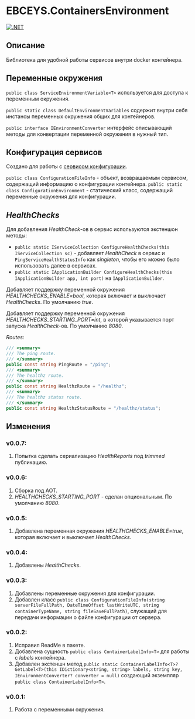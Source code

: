 # EBCEYS.ContainersEnvironment

[![.NET](https://github.com/EBCEYS/EBCEYS.ContainersEnvironment/actions/workflows/dotnet.yml/badge.svg)](https://github.com/EBCEYS/EBCEYS.ContainersEnvironment/actions/workflows/dotnet.yml)

## Описание

Библиотека для удобной работы сервисов внутри docker контейнера.

## Переменные окружения

`public class ServiceEnvironmentVariable<T>` используется для доступа к переменным окружения.

`public static class DefaultEnvironmentVariables` содержит внутри себя инстансы переменных окружения общих для контейнеров.

`public interface IEnvironmentConverter` интерфейс описывающий методы для конвертации переменной окружения в нужный тип.

## Конфигурация сервисов

Создано для работы с [сервисом конфигурации](https://github.com/EBCEYS/EBCEYS.Server-Configuration).

`public class ConfigurationFileInfo` - объект, возвращаемым сервисом, содержащий информацию о конфигурации контейнера.
`public static class ConfigurationEnvironment` - статический класс, содержащий переменные окружения для конфигурации.

## *HealthChecks*

Для добавления *HealthCheck*-ов в сервис используются экстеншон методы:
* `public static IServiceCollection ConfigureHealthChecks(this IServiceCollection sc)` - добавляет *HealthCheck* в сервис и `PingServiceHealthStatusInfo` как *singleton*, чтобы его можно было использовать далее в сервисах.
* `public static IApplicationBuilder ConfigureHealthChecks(this IApplicationBuilder app, int port)` на `IApplicationBuilder`.

Добавляет поддержку переменной окружения *HEALTHCHECKS_ENABLE=bool*, которая включает и выключает *HealthChecks*. По умолчанию *true*.

Добавляет поддержку переменной окружения *HEALTHCHECKS_STARTING_PORT=int*, в которой указывается порт запуска *HealthCheck*-ов. По умолчанию *8080*.

*Routes*:
```cs
/// <summary>
/// The ping route.
/// </summary>
public const string PingRoute = "/ping";
/// <summary>
/// The healthz route.
/// </summary>
public const string HealthzRoute = "/healthz";
/// <summary>
/// The healthz status route.
/// </summary>
public const string HealthzStatusRoute = "/healthz/status";
```

## Изменения
### v0.0.7:
1. Попытка сделать сериализацию *HealthReports* под *trimmed* публикацию.
### v0.0.6:
1. Сборка под AOT.
1. *HEALTHCHECKS_STARTING_PORT* - сделан опциональным. По умолчанию *8080*.
### v0.0.5:
1. Добавлена переменная окружения *HEALTHCHECKS_ENABLE=true*, которая включает и выключает *HealthChecks*.
### v0.0.4:
1. Добавлены *HealthChecks*.
### v0.0.3:
1. Добавлены переменные окружения для конфигурации.
1. Добавлен класс `public class ConfigurationFileInfo(string serverFileFullPath, DateTimeOffset lastWriteUTC, string containerTypeName, string fileSaveFullPath)`, служащий для передачи информации о файле конфигурации от сервера.
### v0.0.2:
1. Исправил ReadMe в пакете.
1. Добавлена сущность `public class ContainerLabelInfo<T>` для работы с *labels* контейнера.
1. Добавлен экстеншн метод `public static ContainerLabelInfo<T>? GetLabel<T>(this IDictionary<string, string> labels, string key, IEnvironmentConverter? converter = null)` создающий экземпляр `public class ContainerLabelInfo<T>`.
### v0.0.1:

1. Работа с переменными окружения.